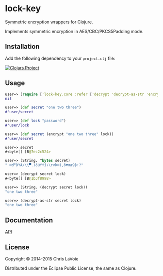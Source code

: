 lock-key
========

Symmetric encryption wrappers for Clojure.

Implements symmetric encryption in AES/CBC/PKCS5Padding mode.

## Installation

Add the following dependency to your `project.clj` file:

[![Clojars Project](http://clojars.org/lock-key/latest-version.svg)](http://clojars.org/lock-key)

## Usage

```clojure
user=> (require ['lock-key.core :refer ['decrypt 'decrypt-as-str 'encrypt]])
nil

user=> (def secret "one two three")
#'user/secret

user=> (def lock "password")
#'user/lock

user=> (def secret (encrypt "one two three" lock))
#'user/secret

user=> secret
#<byte[] [B@7ec2c524>

user=> (String. ^bytes secret)
" ═d╙DYÄ/\\▀.)δúYªí↓\rvk═(,ô▼αæ9╞↑?"

user=> (decrypt secret lock)
#<byte[] [B@1b3f8998>

user=> (String. (decrypt secret lock))
"one two three"

user=> (decrypt-as-str secret lock)
"one two three"
```

## Documentation

[API](http://clavoie.github.io/lock-key/)

## License

Copyright © 2014-2015 Chris LaVoie

Distributed under the Eclipse Public License, the same as Clojure.

